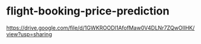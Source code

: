# flight-booking-price-prediction
https://drive.google.com/file/d/1GWKROODl1AfofMaw0V4DLNr7ZQwOlIHK/view?usp=sharing
